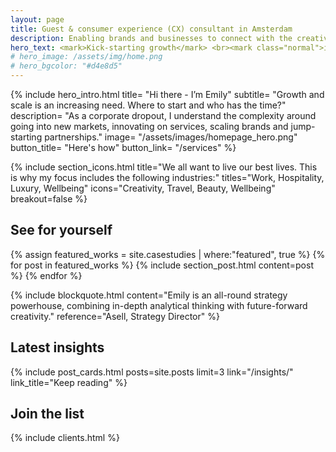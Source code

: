```yaml
---
layout: page
title: Guest & consumer experience (CX) consultant in Amsterdam
description: Enabling brands and businesses to connect with the creative class, millennials and Gen Z through captivating guest and customer experiences, IRL.
hero_text: <mark>Kick-starting growth</mark> <br><mark class="normal">in brands & business</mark> <br><mark>with misfits like you</mark>
# hero_image: /assets/img/home.png
# hero_bgcolor: "#d4e8d5"
---
```


{% include hero_intro.html
title= "Hi there - I’m Emily"
subtitle= "Growth and scale is an increasing need. Where to start and who has the time?"
description= "As a corporate dropout, I understand the complexity around going into new markets, innovating on services, scaling brands and jump-starting partnerships."
image= "/assets/images/homepage_hero.png"
button_title= "Here's how" button_link= "/services"
%}

{% include section_icons.html 
title="We all want to live our best lives. This is why my focus includes the following industries:"
titles="Work, Hospitality, Luxury, Wellbeing" 
icons="Creativity, Travel, Beauty, Wellbeing" breakout=false %}

## See for yourself

{% assign featured_works = site.casestudies | where:"featured", true  %}
{% for post in featured_works %}
  {% include section_post.html content=post %}
{% endfor %}

{% include blockquote.html 
content="Emily is an all-round strategy powerhouse, combining in-depth analytical thinking with future-forward creativity." 
reference="Asell, Strategy Director"
%}


## Latest insights

{% include post_cards.html posts=site.posts limit=3 link="/insights/" link_title="Keep reading" %}

## Join the list

{% include clients.html %}
